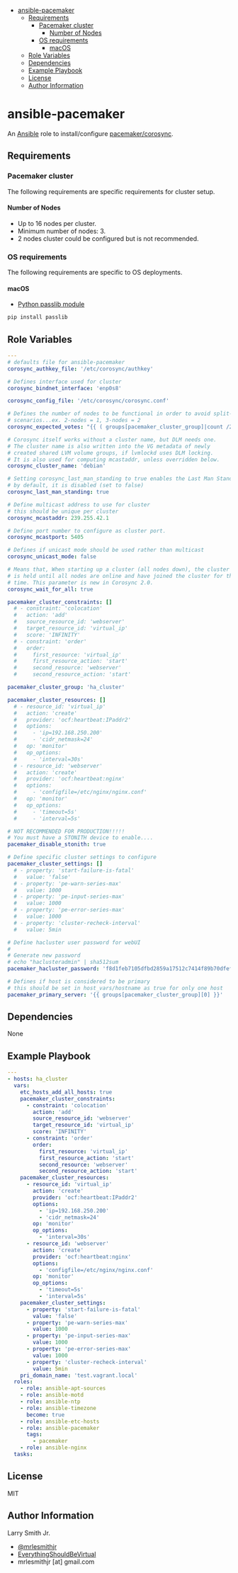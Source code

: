 <!-- START doctoc generated TOC please keep comment here to allow auto update -->
<!-- DON'T EDIT THIS SECTION, INSTEAD RE-RUN doctoc TO UPDATE -->
<!-- DON'T EDIT THIS SECTION, INSTEAD RE-RUN doctoc TO UPDATE -->

- [ansible-pacemaker](#ansible-pacemaker)
  - [Requirements](#requirements)
    - [Pacemaker cluster](#pacemaker-cluster)
      - [Number of Nodes](#number-of-nodes)
    - [OS requirements](#os-requirements)
      - [macOS](#macos)
  - [Role Variables](#role-variables)
  - [Dependencies](#dependencies)
  - [Example Playbook](#example-playbook)
  - [License](#license)
  - [Author Information](#author-information)

<!-- END doctoc generated TOC please keep comment here to allow auto update -->

# ansible-pacemaker

An [Ansible](https://www.ansible.com) role to install/configure [pacemaker/corosync](http://clusterlabs.org).

## Requirements

### Pacemaker cluster

The following requirements are specific requirements for cluster setup.

#### Number of Nodes

-   Up to 16 nodes per cluster.
-   Minimum number of nodes: 3.
-   2 nodes cluster could be configured but is not recommended.

### OS requirements

The following requirements are specific to OS deployments.

#### macOS

-   [Python passlib module](http://docs.ansible.com/ansible/faq.html#how-do-i-generate-crypted-passwords-for-the-user-module)

```bash
pip install passlib
```

## Role Variables

```yaml
---
# defaults file for ansible-pacemaker
corosync_authkey_file: '/etc/corosync/authkey'

# Defines interface used for cluster
corosync_bindnet_interface: 'enp0s8'

corosync_config_file: '/etc/corosync/corosync.conf'

# Defines the number of nodes to be functional in order to avoid split-brain
# scenarios...ex. 2-nodes = 1, 3-nodes = 2
corosync_expected_votes: "{{ ( groups[pacemaker_cluster_group]|count /2 ) | round (0, 'ceil') | int }}"

# Corosync itself works without a cluster name, but DLM needs one.
# The cluster name is also written into the VG metadata of newly
# created shared LVM volume groups, if lvmlockd uses DLM locking.
# It is also used for computing mcastaddr, unless overridden below.
corosync_cluster_name: 'debian'

# Setting corosync_last_man_standing to true enables the Last Man Standing (LMS) feature;
# by default, it is disabled (set to false)
corosync_last_man_standing: true

# Define multicast address to use for cluster
# this should be unique per cluster
corosync_mcastaddr: 239.255.42.1

# Define port number to configure as cluster port.
corosync_mcastport: 5405

# Defines if unicast mode should be used rather than multicast
corosync_unicast_mode: false

# Means that, When starting up a cluster (all nodes down), the cluster quorum
# is held until all nodes are online and have joined the cluster for the first
# time. This parameter is new in Corosync 2.0.
corosync_wait_for_all: true

pacemaker_cluster_constraints: []
  # - constraint: 'colocation'
  #   action: 'add'
  #   source_resource_id: 'webserver'
  #   target_resource_id: 'virtual_ip'
  #   score: 'INFINITY'
  # - constraint: 'order'
  #   order:
  #     first_resource: 'virtual_ip'
  #     first_resource_action: 'start'
  #     second_resource: 'webserver'
  #     second_resource_action: 'start'

pacemaker_cluster_group: 'ha_cluster'

pacemaker_cluster_resources: []
  # - resource_id: 'virtual_ip'
  #   action: 'create'
  #   provider: 'ocf:heartbeat:IPaddr2'
  #   options:
  #     - 'ip=192.168.250.200'
  #     - 'cidr_netmask=24'
  #   op: 'monitor'
  #   op_options:
  #     - 'interval=30s'
  # - resource_id: 'webserver'
  #   action: 'create'
  #   provider: 'ocf:heartbeat:nginx'
  #   options:
  #     - 'configfile=/etc/nginx/nginx.conf'
  #   op: 'monitor'
  #   op_options:
  #     - 'timeout=5s'
  #     - 'interval=5s'

# NOT RECOMMENDED FOR PRODUCTION!!!!!
# You must have a STONITH device to enable....
pacemaker_disable_stonith: true

# Define specific cluster settings to configure
pacemaker_cluster_settings: []
  # - property: 'start-failure-is-fatal'
  #   value: 'false'
  # - property: 'pe-warn-series-max'
  #   value: 1000
  # - property: 'pe-input-series-max'
  #   value: 1000
  # - property: 'pe-error-series-max'
  #   value: 1000
  # - property: 'cluster-recheck-interval'
  #   value: 5min

# Define hacluster user password for webUI
#
# Generate new password
# echo "haclusteradmin" | sha512sum
pacemaker_hacluster_password: 'f8d1feb7105dfbd2859a17512c7414f89b70dfef815b177444b897edec19a18724f8e9686f0e2daa41c48eb9b0511bae9e659a756f17c39fedb6d68b9230a53c'

# Defines if host is considered to be primary
# this should be set in host_vars/hostname as true for only one host
pacemaker_primary_server: '{{ groups[pacemaker_cluster_group][0] }}'
```

## Dependencies

None

## Example Playbook

```yaml
---
- hosts: ha_cluster
  vars:
    etc_hosts_add_all_hosts: true
    pacemaker_cluster_constraints:
      - constraint: 'colocation'
        action: 'add'
        source_resource_id: 'webserver'
        target_resource_id: 'virtual_ip'
        score: 'INFINITY'
      - constraint: 'order'
        order:
          first_resource: 'virtual_ip'
          first_resource_action: 'start'
          second_resource: 'webserver'
          second_resource_action: 'start'
    pacemaker_cluster_resources:
      - resource_id: 'virtual_ip'
        action: 'create'
        provider: 'ocf:heartbeat:IPaddr2'
        options:
          - 'ip=192.168.250.200'
          - 'cidr_netmask=24'
        op: 'monitor'
        op_options:
          - 'interval=30s'
      - resource_id: 'webserver'
        action: 'create'
        provider: 'ocf:heartbeat:nginx'
        options:
          - 'configfile=/etc/nginx/nginx.conf'
        op: 'monitor'
        op_options:
          - 'timeout=5s'
          - 'interval=5s'
    pacemaker_cluster_settings:
      - property: 'start-failure-is-fatal'
        value: 'false'
      - property: 'pe-warn-series-max'
        value: 1000
      - property: 'pe-input-series-max'
        value: 1000
      - property: 'pe-error-series-max'
        value: 1000
      - property: 'cluster-recheck-interval'
        value: 5min
    pri_domain_name: 'test.vagrant.local'
  roles:
    - role: ansible-apt-sources
    - role: ansible-motd
    - role: ansible-ntp
    - role: ansible-timezone
      become: true
    - role: ansible-etc-hosts
    - role: ansible-pacemaker
      tags:
        - pacemaker
    - role: ansible-nginx
  tasks:
```

## License

MIT

## Author Information

Larry Smith Jr.

-   [@mrlesmithjr](https://www.twitter.com/mrlesmithjr)
-   [EverythingShouldBeVirtual](http://everythingshouldbevirtual.com)
-   mrlesmithjr [at] gmail.com
